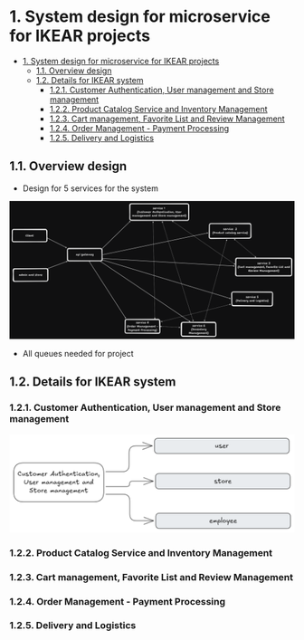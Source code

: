 # 1. System design for microservice for IKEAR projects

- [1. System design for microservice for IKEAR projects](#1-system-design-for-microservice-for-ikear-projects)
  - [1.1. Overview design](#11-overview-design)
  - [1.2. Details for IKEAR system](#12-details-for-ikear-system)
    - [1.2.1. Customer Authentication, User management and Store management](#121-customer-authentication-user-management-and-store-management)
    - [1.2.2. Product Catalog Service and Inventory Management](#122-product-catalog-service-and-inventory-management)
    - [1.2.3. Cart management, Favorite List and Review Management](#123-cart-management-favorite-list-and-review-management)
    - [1.2.4. Order Management - Payment Processing](#124-order-management---payment-processing)
    - [1.2.5. Delivery and Logistics](#125-delivery-and-logistics)

## 1.1. Overview design

- Design for 5 services for the system

![image design](./images/design.png)

- All queues needed for project

## 1.2. Details for IKEAR system

### 1.2.1. Customer Authentication, User management and Store management

![image design](./images/service-1.png)

### 1.2.2. Product Catalog Service and Inventory Management

### 1.2.3. Cart management, Favorite List and Review Management

### 1.2.4. Order Management - Payment Processing

### 1.2.5. Delivery and Logistics
